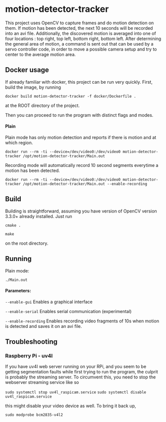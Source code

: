 # motion-detector-tracker

This project uses OpenCV to capture frames and do motion detection on them.
If motion has been detected, the next 10 seconds will be recorded into an avi file.
Additionally, the discovered motion is averaged into one of four locations :
top right, top left, bottom right, bottom left. After determining the general area of motion, a command is sent out that can be used by a servo controller code, in order to move a possible camera setup and try to center to the average motion area.

## Docker usage

If already familiar with docker, this project can be run very quickly. First, build the image, by running

`docker build motion-detector-tracker -f docker/Dockerfile .`

at the ROOT directory of the project.

Then you can proceed to run the program with distinct flags and modes.

#### Plain 
Plain mode has only motion detection and reports if there is motion and at which region.

`docker run --rm -ti --device=/dev/video0:/dev/video0 motion-detector-tracker /opt/motion-detector-tracker/Main.out`

Recording mode will automatically record 10 second segments everytime a motion has been detected.

`docker run --rm -ti --device=/dev/video0:/dev/video0 motion-detector-tracker /opt/motion-detector-tracker/Main.out --enable-recording`

## Build

Building is straightforward, assuming you have version of OpenCV version 3.3.0+ already installed.
Just run

`cmake .`

`make`

on the root directory.

## Running

Plain mode:

`./Main.out`

#### Parameters:
`--enable-gui`
Enables a graphical interface 

`--enable-serial`
Enables serial communication (experimental)

`--enable-recording`
Enables recording video fragments of 10s when motion is detected and saves it on an avi file.

## Troubleshooting

### Raspberry Pi - uv4l
If you have uv4l web server running on your RPi, and you seem to be getting segmentation faults while first trying to run the program, the culprit is probably the streaming server. To circumvent this, you need to stop the webserver streaming service like so

`sudo systemctl stop uv4l_raspicam.service`
`sudo systemctl disable uv4l_raspicam.service`

this might disable your video device as well. To bring it back up,

`sudo modprobe bcm2835-v4l2`
